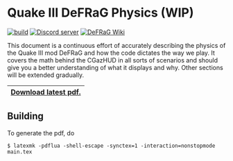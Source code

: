 # Quake III DeFRaG Physics (WIP)

[![build](../../workflows/build/badge.svg)](../../actions?query=workflow%3Abuild) <a href="https://discord.com/invite/ZG4dKNVQJu"><img src="https://img.shields.io/discord/751483934034100274?color=7289da&logo=discord&logoColor=white" alt="Discord server" /></a> <a href="https://defrag.fandom.com"><img src="https://img.shields.io/static/v1?label=wiki&message=DeFRaG&color=ffc500&logo=fandom&logoColor=white" alt="DeFRaG Wiki" /></a>

This document is a continuous effort of accurately describing the physics of the Quake III mod DeFRaG and how the code dictates the way we play. It covers the math behind the CGazHUD in all sorts of scenarios and should give you a better understanding of what it displays and why. Other sections will be extended gradually.

| [Download latest pdf.](../../releases/download/master/main.pdf) |
| --------------------------------------------------------------- |

## Building
To generate the pdf, do
```
$ latexmk -pdflua -shell-escape -synctex=1 -interaction=nonstopmode main.tex
```
